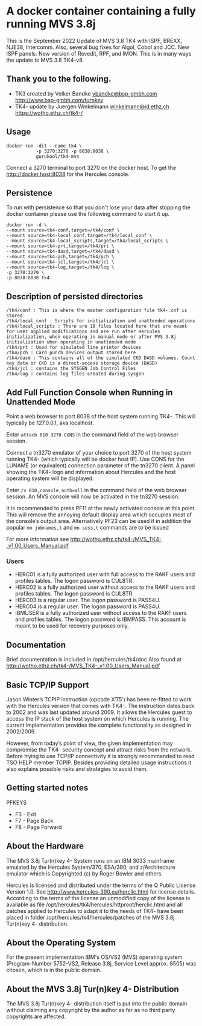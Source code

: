 # A docker container containing a fully running MVS 3.8j
This is the September 2022 Update of MVS 3.8 TK4 with ISPF, BREXX, NJE38, Intercomm. Also, several bug fixes for Algol, Cobol and JCC. New ISPF panels.  New version of Revedit, RPF, and IMON.  This is in many ways the update to MVS 3.8 TK4-v8. 

## Thank you to the following.
* TK3 created by Volker Bandke       vbandke@bsp-gmbh.com http://www.bsp-gmbh.com/turnkey
* TK4- update by Juergen Winkelmann  winkelmann@id.ethz.ch https://wotho.ethz.ch/tk4-/

## Usage

```
docker run -dit --name tk4 \
           -p 3270:3270 -p 8038:8038 \
           gurukool/tk4-mvs
```

Connect a 3270 terminal to port 3270 on the docker host.
To get the http://docker.host:8038 for the Hercules console.

## Persistence
To run with persistence so that you don't lose your data after stopping the docker container please use the following command to start it up.
```
docker run -d \
--mount source=tk4-conf,target=/tk4/conf \
--mount source=tk4-local_conf,target=/tk4/local_conf \
--mount source=tk4-local_scripts,target=/tk4/local_scripts \
--mount source=tk4-prt,target=/tk4/prt \
--mount source=tk4-dasd,target=/tk4/dasd \
--mount source=tk4-pch,target=/tk4/pch \
--mount source=tk4-jcl,target=/tk4/jcl \
--mount source=tk4-log,target=/tk4/log \
-p 3270:3270 \
-p 8038:8038 tk4
```
## Description of persisted directories
```
/tk4/conf : This is where the master configuration file tk4-.cnf is stored
/tk4/local_conf : Scripts for initialization and unattended operations
/tk4/local_scripts : There are 10 files located here that are meant for user applied modifications and are run after Hercules initialization, when operating in manual mode or after MVS 3.8j initialization when operating in unattended mode
/tk4/prt : Used for simulated line printer devices
/tk4/pch : Card punch devices output stored here
/tk4/dasd : This contains all of the simulated CKD DASD volumes. Count key data or CKD is a direct-access storage device (DASD)
/tk4/jcl : contains the SYSGEN Job Control Files
/tk4/log : contains log files created during sysgen
```
## Add Full Function Console when Running in Unattended Mode

Point a web browser to port 8038 of the host system running TK4-. This will typically
be 127.0.0.1, aka localhost.

Enter ```attach 010 3270 CONS``` in the command field of the web browser session.

Connect a tn3270 emulator of your choice to port 3270 of the host system running
TK4- (which typically will be docker host IP). Use CONS for the LUNAME (or equivalent)
connection parameter of the tn3270 client. A panel showing the TK4- logo and
information about Hercules and the host operating system will be displayed.

Enter ```/v 010,console,auth=all``` in the command field of the web browser session. An MVS console will now be
activated in the tn3270 session.

It is recommended to press PF11 at the newly activated console at this point. This will remove the annoying default display area which occupies most of the console’s output area. Alternatively PF23 can be used if in addition the popular ```mn jobnames,t``` and ```mn sess,t``` commands are to be issued

For more information see http://wotho.ethz.ch/tk4-/MVS_TK4-_v1.00_Users_Manual.pdf

### Users

- HERC01 is a fully authorized user with full access to the RAKF users and profiles
tables. The logon password is CUL8TR.
- HERC02 is a fully authorized user without access to the RAKF users and profiles
tables. The logon password is CUL8TR.
- HERC03 is a regular user. The logon password is PASS4U.
- HERC04 is a regular user. The logon password is PASS4U.
- IBMUSER is a fully authorized user without access to the RAKF users and profiles
tables. The logon password is IBMPASS. This account is meant to be used for
recovery purposes only.

## Documentation

Brief documentation is included in /opt/hercules/tk4/doc
Also found at http://wotho.ethz.ch/tk4-/MVS_TK4-_v1.00_Users_Manual.pdf

## Basic TCP/IP Support

Jason Winter’s TCPIP instruction (opcode X’75’) has been re-fitted to work with the Hercules version that comes with TK4-. The instruction dates back to 2002 and was last updated around 2009. It allows the Hercules guest to access the IP stack of the host system on which Hercules is running. The current implementation provides the complete functionality as
designed in 2002/2009.

However, from today’s point of view, the given implementation may compromise the TK4- security concept and attract risks from the network. Before trying to use TCP/IP connectivity it is strongly recommended to read TSO HELP member TCPIP. Besides providing detailed usage instructions it also explains possible risks and strategies to avoid them.

## Getting started notes

PFKEYS

* F3 - Exit
* F7 - Page Back
* F8 - Page Forward

## About the Hardware
The MVS 3.8j Tur(n)key 4- System runs on an IBM 3033 mainframe emulated by the Hercules System/370, ESA/390, and z/Architecture emulator which is Copyrighted (c) by Roger Bowler and others.

Hercules is licensed and distributed under the terms of the Q Public License Version 1.0. See http://www.hercules-390.eu/herclic.html for license details. According to the terms of the license an unmodified copy of the license is available as file /opt/hercules/tk4/hercules/httproot/herclic.html and all patches applied to Hercules to adapt it to the needs of TK4- have been placed in folder /opt/hercules/tk4/hercules/patches of the MVS 3.8j Tur(n)key 4- distribution.

## About the Operating System
For the present implementation IBM's OS/VS2 (MVS) operating system (Program-Number 5752-VS2, Release 3.8j, Service Level approx. 8505) was chosen, which is in the public domain.

## About the MVS 3.8j Tur(n)key 4- Distribution
The MVS 3.8j Tur(n)key 4- distribution itself is put into the public domain without claiming any copyright by the author as far as no third party copyrights are affected.

